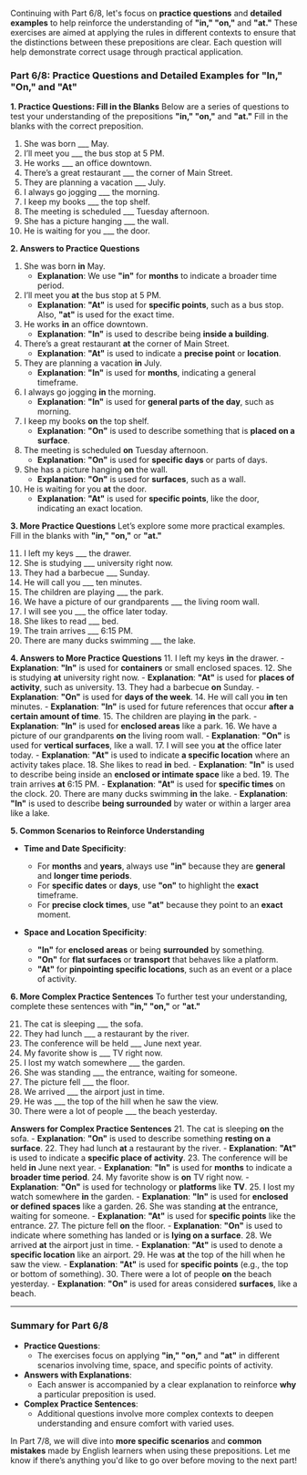 Continuing with Part 6/8, let's focus on **practice questions** and **detailed examples** to help reinforce the understanding of **"in," "on,"** and **"at."** These exercises are aimed at applying the rules in different contexts to ensure that the distinctions between these prepositions are clear. Each question will help demonstrate correct usage through practical application.

### **Part 6/8: Practice Questions and Detailed Examples for "In," "On," and "At"**

**1. Practice Questions: Fill in the Blanks** Below are a series of questions to test your understanding of the prepositions **"in," "on,"** and **"at."** Fill in the blanks with the correct preposition.

1. She was born ___ May.
2. I’ll meet you ___ the bus stop at 5 PM.
3. He works ___ an office downtown.
4. There’s a great restaurant ___ the corner of Main Street.
5. They are planning a vacation ___ July.
6. I always go jogging ___ the morning.
7. I keep my books ___ the top shelf.
8. The meeting is scheduled ___ Tuesday afternoon.
9. She has a picture hanging ___ the wall.
10. He is waiting for you ___ the door.

**2. Answers to Practice Questions**

1. She was born **in** May.
    - **Explanation**: We use **"in"** for **months** to indicate a broader time period.
2. I’ll meet you **at** the bus stop at 5 PM.
    - **Explanation**: **"At"** is used for **specific points**, such as a bus stop. Also, **"at"** is used for the exact time.
3. He works **in** an office downtown.
    - **Explanation**: **"In"** is used to describe being **inside a building**.
4. There’s a great restaurant **at** the corner of Main Street.
    - **Explanation**: **"At"** is used to indicate a **precise point** or **location**.
5. They are planning a vacation **in** July.
    - **Explanation**: **"In"** is used for **months**, indicating a general timeframe.
6. I always go jogging **in** the morning.
    - **Explanation**: **"In"** is used for **general parts of the day**, such as morning.
7. I keep my books **on** the top shelf.
    - **Explanation**: **"On"** is used to describe something that is **placed on a surface**.
8. The meeting is scheduled **on** Tuesday afternoon.
    - **Explanation**: **"On"** is used for **specific days** or parts of days.
9. She has a picture hanging **on** the wall.
    - **Explanation**: **"On"** is used for **surfaces**, such as a wall.
10. He is waiting for you **at** the door.
    - **Explanation**: **"At"** is used for **specific points**, like the door, indicating an exact location.

**3. More Practice Questions** Let’s explore some more practical examples. Fill in the blanks with **"in," "on,"** or **"at."**

11. I left my keys ___ the drawer.
12. She is studying ___ university right now.
13. They had a barbecue ___ Sunday.
14. He will call you ___ ten minutes.
15. The children are playing ___ the park.
16. We have a picture of our grandparents ___ the living room wall.
17. I will see you ___ the office later today.
18. She likes to read ___ bed.
19. The train arrives ___ 6:15 PM.
20. There are many ducks swimming ___ the lake.

**4. Answers to More Practice Questions** 11. I left my keys **in** the drawer. - **Explanation**: **"In"** is used for **containers** or small enclosed spaces. 12. She is studying **at** university right now. - **Explanation**: **"At"** is used for **places of activity**, such as university. 13. They had a barbecue **on** Sunday. - **Explanation**: **"On"** is used for **days of the week**. 14. He will call you **in** ten minutes. - **Explanation**: **"In"** is used for future references that occur **after a certain amount of time**. 15. The children are playing **in** the park. - **Explanation**: **"In"** is used for **enclosed areas** like a park. 16. We have a picture of our grandparents **on** the living room wall. - **Explanation**: **"On"** is used for **vertical surfaces**, like a wall. 17. I will see you **at** the office later today. - **Explanation**: **"At"** is used to indicate **a specific location** where an activity takes place. 18. She likes to read **in** bed. - **Explanation**: **"In"** is used to describe being inside an **enclosed or intimate space** like a bed. 19. The train arrives **at** 6:15 PM. - **Explanation**: **"At"** is used for **specific times** on the clock. 20. There are many ducks swimming **in** the lake. - **Explanation**: **"In"** is used to describe **being surrounded** by water or within a larger area like a lake.

**5. Common Scenarios to Reinforce Understanding**

- **Time and Date Specificity**:
    
    - For **months** and **years**, always use **"in"** because they are **general** and **longer time periods**.
    - For **specific dates** or **days**, use **"on"** to highlight the **exact** timeframe.
    - For **precise clock times**, use **"at"** because they point to an **exact** moment.
- **Space and Location Specificity**:
    
    - **"In"** for **enclosed areas** or being **surrounded** by something.
    - **"On"** for **flat surfaces** or **transport** that behaves like a platform.
    - **"At"** for **pinpointing specific locations**, such as an event or a place of activity.

**6. More Complex Practice Sentences** To further test your understanding, complete these sentences with **"in," "on,"** or **"at."**

21. The cat is sleeping ___ the sofa.
22. They had lunch ___ a restaurant by the river.
23. The conference will be held ___ June next year.
24. My favorite show is ___ TV right now.
25. I lost my watch somewhere ___ the garden.
26. She was standing ___ the entrance, waiting for someone.
27. The picture fell ___ the floor.
28. We arrived ___ the airport just in time.
29. He was ___ the top of the hill when he saw the view.
30. There were a lot of people ___ the beach yesterday.

**Answers for Complex Practice Sentences** 21. The cat is sleeping **on** the sofa. - **Explanation**: **"On"** is used to describe something **resting on a surface**. 22. They had lunch **at** a restaurant by the river. - **Explanation**: **"At"** is used to indicate a **specific place of activity**. 23. The conference will be held **in** June next year. - **Explanation**: **"In"** is used for **months** to indicate a **broader time period**. 24. My favorite show is **on** TV right now. - **Explanation**: **"On"** is used for technology or **platforms** like **TV**. 25. I lost my watch somewhere **in** the garden. - **Explanation**: **"In"** is used for **enclosed or defined spaces** like a garden. 26. She was standing **at** the entrance, waiting for someone. - **Explanation**: **"At"** is used for **specific points** like the entrance. 27. The picture fell **on** the floor. - **Explanation**: **"On"** is used to indicate where something has landed or is **lying on a surface**. 28. We arrived **at** the airport just in time. - **Explanation**: **"At"** is used to denote a **specific location** like an airport. 29. He was **at** the top of the hill when he saw the view. - **Explanation**: **"At"** is used for **specific points** (e.g., the top or bottom of something). 30. There were a lot of people **on** the beach yesterday. - **Explanation**: **"On"** is used for areas considered **surfaces**, like a beach.

---

### Summary for Part 6/8

- **Practice Questions**:
    - The exercises focus on applying **"in," "on,"** and **"at"** in different scenarios involving time, space, and specific points of activity.
- **Answers with Explanations**:
    - Each answer is accompanied by a clear explanation to reinforce **why** a particular preposition is used.
- **Complex Practice Sentences**:
    - Additional questions involve more complex contexts to deepen understanding and ensure comfort with varied uses.

In Part 7/8, we will dive into **more specific scenarios** and **common mistakes** made by English learners when using these prepositions. Let me know if there’s anything you'd like to go over before moving to the next part!